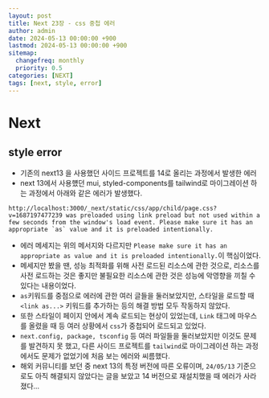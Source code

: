 ```yaml
---
layout: post
title: Next 23장 - css 중첩 에러
author: admin
date: 2024-05-13 00:00:00 +900
lastmod: 2024-05-13 00:00:00 +900
sitemap:
  changefreq: monthly
  priority: 0.5
categories: [NEXT]
tags: [next, style, error]
---
```


# Next

## style error

- 기존의 next13 을 사용했던 사이드 프로젝트를 14로 올리는 과정에서 발생한 에러
- next 13에서 사용헀던 mui, styled-components를 tailwind로 마이그레이션 하는 과정에서 아래와 같은 에러가 발생했다.

```
http://localhost:3000/_next/static/css/app/child/page.css?v=1687197477239 was preloaded using link preload but not used within a few seconds from the window's load event. Please make sure it has an appropriate `as` value and it is preloaded intentionally.
```

- 에러 메세지는 위의 메서지와 다르지만 `Please make sure it has an appropriate as value and it is preloaded intentionally.`이 핵심이었다.
- 메세지만 봤을 땐, 성능 최적화를 위해 사전 로드된 리소스에 관한 것으로, 리소스를 사전 로드하는 것은 좋지만 불필요한 리소스에 관한 것은 성능에 악영향을 끼칠 수 있다는 내용이었다.
- `as`키워드를 중점으로 에러에 관한 여러 글들을 둘러보았지만, 스타일을 로드할 때 `<link as...>` 키워드를 추가하는 등의 해결 방법 모두 작동하지 않았다.
- 또한 스타일이 페이지 안에서 계속 로드되는 현상이 있었는데, `Link` 태그에 마우스를 올렸을 때 등 여러 상황에서 `css`가 중첩되어 로드되고 있었다.
- `next.config, package, tsconfig` 등 여러 파일들을 둘러보았지만 이것도 문제를 발견하지 못 했고, 다른 사이드 프로젝트를 `tailwind`로 마이그레이션 하는 과정에서도 문제가 없었기에 처음 보는 에러와 씨름했다.
- 해외 커뮤니티를 보던 중 next 13의 특정 버전에 따른 오류이며, `24/05/13` 기준으로도 아직 해결되지 않았다는 글을 보았고 14 버전으로 재설치했을 때 에러가 사라졌다...
